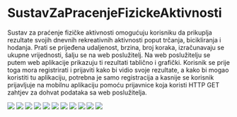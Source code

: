 # SustavZaPracenjeFizickeAktivnosti
<p>Sustav za praćenje fizičke aktivnosti omogućuju korisniku da prikuplja rezultate svojih dnevnih rekreativnih aktivnosti poput trčanja, bicikliranja i hodanja. Prati se prijeđena udaljenost, brzina, broj koraka, izračunavaju se ukupne vrijednosti, šalju se na web poslužitelj. Na web poslužitelju se putem web aplikacije prikazuju ti rezultati tablično i grafički. Korisnik se prije toga mora registrirati i prijaviti kako bi vidio svoje rezultate, a kako bi mogao koristiti tu aplikaciju, potrebna je samo registracija a kasnije se korisnik prijavljuje na mobilnu aplikaciju pomoću prijavnice koja koristi HTTP GET zahtjev za dohvat podataka sa web poslužitelja.</p>
<img src="https://github.com/Josip1234/SustavZaPracenjeFizickeAktivnosti/blob/master/screenshotovi%20aplikacija/Screenshot_1522069592.png">
<img src="https://github.com/Josip1234/SustavZaPracenjeFizickeAktivnosti/blob/master/screenshotovi%20aplikacija/Screenshot_1522069603.png">
<img src="https://github.com/Josip1234/SustavZaPracenjeFizickeAktivnosti/blob/master/screenshotovi%20aplikacija/Screenshot_1522069639.png">
<img src="https://github.com/Josip1234/SustavZaPracenjeFizickeAktivnosti/blob/master/screenshotovi%20aplikacija/Screenshot_1522071431.png">
<img src="https://github.com/Josip1234/SustavZaPracenjeFizickeAktivnosti/blob/master/screenshotovi%20aplikacija/Screenshot_1522071460.png">
<img src="https://github.com/Josip1234/SustavZaPracenjeFizickeAktivnosti/blob/master/screenshotovi%20aplikacija/Screenshot_1522071635.png">
<img src="https://github.com/Josip1234/SustavZaPracenjeFizickeAktivnosti/blob/master/screenshotovi%20aplikacija/Screenshot_1522071800.png">
<img src="https://github.com/Josip1234/SustavZaPracenjeFizickeAktivnosti/blob/master/screenshotovi%20aplikacija/Screenshot_1522071803.png">
<img src="https://github.com/Josip1234/SustavZaPracenjeFizickeAktivnosti/blob/master/screenshotovi%20aplikacija/Screenshot_1522072334.png">
<img src="https://github.com/Josip1234/SustavZaPracenjeFizickeAktivnosti/blob/master/screenshotovi%20aplikacija/Screenshot_1522072382.png">
<img src="https://github.com/Josip1234/SustavZaPracenjeFizickeAktivnosti/blob/master/screenshotovi%20aplikacija/Screenshot_1522072409.png">
